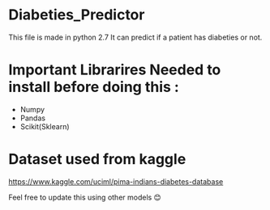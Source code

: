 # Diabeties_Predictor
This file is made in python 2.7 
It can predict if a patient has diabeties or not.

# Important Librarires Needed to install before doing this :
<ul>
  <li>Numpy
  <li>Pandas
  <li>Scikit(Sklearn)
  </ul>
    
 # Dataset used from kaggle 
 https://www.kaggle.com/uciml/pima-indians-diabetes-database
   
    
  Feel free to update this using other models 😊
